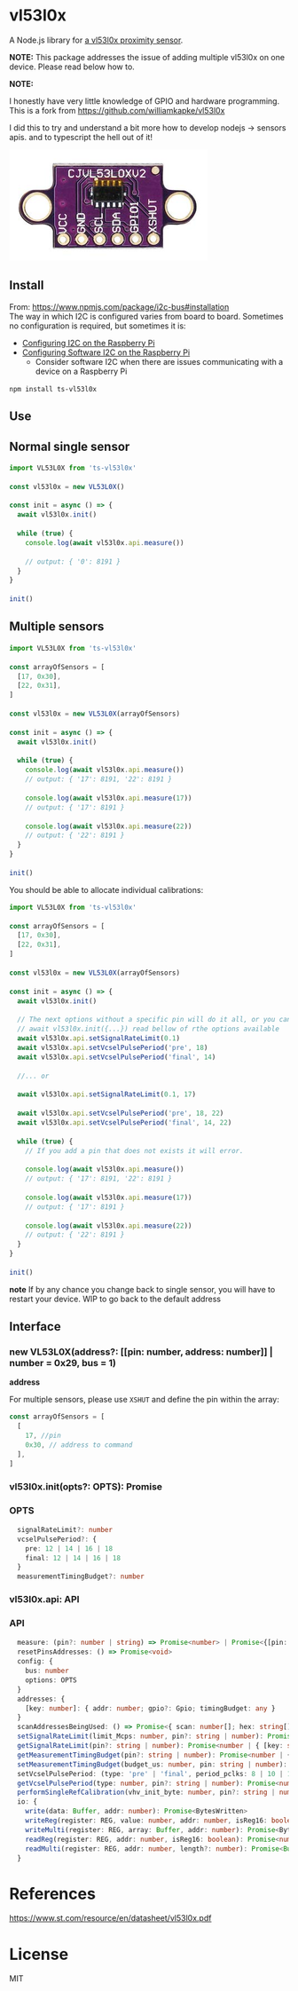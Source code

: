 # vl53l0x

A Node.js library for [a vl53l0x proximity sensor](https://amzn.to/2AP12Yw).

**NOTE:**
This package addresses the issue of adding multiple vl53l0x on one device. Please read below how to.

**NOTE:**

I honestly have very little knowledge of GPIO and hardware programming.
This is a fork from [https://github.com/williamkapke/vl53l0x ](https://github.com/williamkapke/vl53l0x)

I did this to try and understand a bit more how to develop nodejs -> sensors apis.
and to typescript the hell out of it!

[![vl53l0x](https://raw.githubusercontent.com/rip3rs/vl53l0x/master/vl53l0x.jpg)](https://amzn.to/2AP12Yw)

## Install

From: https://www.npmjs.com/package/i2c-bus#installation
<br/>
The way in which I2C is configured varies from board to board. Sometimes no
configuration is required, but sometimes it is:

- [Configuring I2C on the Raspberry Pi](doc/raspberry-pi-i2c.md)
- [Configuring Software I2C on the Raspberry Pi](doc/raspberry-pi-software-i2c.md)
  - Consider software I2C when there are issues communicating with a device on a Raspberry Pi

`npm install ts-vl53l0x`

## Use

## Normal single sensor

```typescript
import VL53L0X from 'ts-vl53l0x'

const vl53l0x = new VL53L0X()

const init = async () => {
  await vl53l0x.init()

  while (true) {
    console.log(await vl53l0x.api.measure())

    // output: { '0': 8191 }
  }
}

init()
```

## Multiple sensors

```typescript
import VL53L0X from 'ts-vl53l0x'

const arrayOfSensors = [
  [17, 0x30],
  [22, 0x31],
]

const vl53l0x = new VL53L0X(arrayOfSensors)

const init = async () => {
  await vl53l0x.init()

  while (true) {
    console.log(await vl53l0x.api.measure())
    // output: { '17': 8191, '22': 8191 }

    console.log(await vl53l0x.api.measure(17))
    // output: { '17': 8191 }

    console.log(await vl53l0x.api.measure(22))
    // output: { '22': 8191 }
  }
}

init()
```

You should be able to allocate individual calibrations:

```typescript
import VL53L0X from 'ts-vl53l0x'

const arrayOfSensors = [
  [17, 0x30],
  [22, 0x31],
]

const vl53l0x = new VL53L0X(arrayOfSensors)

const init = async () => {
  await vl53l0x.init()

  // The next options without a specific pin will do it all, or you can use  the opts on init.
  // await vl53l0x.init({...}) read bellow of rthe options available
  await vl53l0x.api.setSignalRateLimit(0.1)
  await vl53l0x.api.setVcselPulsePeriod('pre', 18)
  await vl53l0x.api.setVcselPulsePeriod('final', 14)

  //... or

  await vl53l0x.api.setSignalRateLimit(0.1, 17)

  await vl53l0x.api.setVcselPulsePeriod('pre', 18, 22)
  await vl53l0x.api.setVcselPulsePeriod('final', 14, 22)

  while (true) {
    // If you add a pin that does not exists it will error.

    console.log(await vl53l0x.api.measure())
    // output: { '17': 8191, '22': 8191 }

    console.log(await vl53l0x.api.measure(17))
    // output: { '17': 8191 }

    console.log(await vl53l0x.api.measure(22))
    // output: { '22': 8191 }
  }
}

init()
```

**note**
If by any chance you change back to single sensor, you will have to restart your device. WIP to go back to the default address

## Interface

### new VL53L0X(address?: [[pin: number, address: number]] | number = 0x29, bus = 1)

**address**

For multiple sensors, please use `XSHUT` and define the pin within the array:

```typescript
const arrayOfSensors = [
  [
    17, //pin
    0x30, // address to command
  ],
]
```

### vl53l0x.init(opts?: OPTS): Promise<void>

### OPTS

```typescript
  signalRateLimit?: number
  vcselPulsePeriod?: {
    pre: 12 | 14 | 16 | 18
    final: 12 | 14 | 16 | 18
  }
  measurementTimingBudget?: number
```

### vl53l0x.api: API

### API

```typescript
  measure: (pin?: number | string) => Promise<number> | Promise<{[pin: number]: number}>
  resetPinsAddresses: () => Promise<void>
  config: {
    bus: number
    options: OPTS
  }
  addresses: {
    [key: number]: { addr: number; gpio?: Gpio; timingBudget: any }
  }
  scanAddressesBeingUsed: () => Promise<{ scan: number[]; hex: string[] }>
  setSignalRateLimit(limit_Mcps: number, pin?: string | number): Promise<void | { [key: string]: BytesWritten } | BytesWritten>
  getSignalRateLimit(pin?: string | number): Promise<number | { [key: string]: number }>
  getMeasurementTimingBudget(pin?: string | number): Promise<number | { [key: string]: number }>
  setMeasurementTimingBudget(budget_us: number, pin: string | number): Promise<void>
  setVcselPulsePeriod: (type: 'pre' | 'final', period_pclks: 8 | 10 | 12 | 14 | 16 | 18, pin?: number) => Promise<void>
  getVcselPulsePeriod(type: number, pin?: string | number): Promise<number | { [key: string]: number }>
  performSingleRefCalibration(vhv_init_byte: number, pin?: string | number): Promise<void>
  io: {
    write(data: Buffer, addr: number): Promise<BytesWritten>
    writeReg(register: REG, value: number, addr: number, isReg16: boolean): Promise<BytesWritten>
    writeMulti(register: REG, array: Buffer, addr: number): Promise<BytesWritten>
    readReg(register: REG, addr: number, isReg16: boolean): Promise<number>
    readMulti(register: REG, addr: number, length?: number): Promise<Buffer>
  }
```

# References

https://www.st.com/resource/en/datasheet/vl53l0x.pdf

# License

MIT
